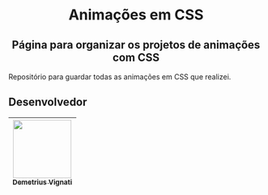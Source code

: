 <h1 align="center">Animações em CSS</h1>
<h2 align="center">Página para organizar os projetos de animações com CSS</h2>

<p>Repositório para guardar todas as animações em CSS que realizei.</p>

## Desenvolvedor

| [<img src="https://avatars.githubusercontent.com/u/22012261?s=400&v=4" width=115><br><sub>Demetrius Vignati</sub>](https://github.com/demetriusvas) |
| :---: |